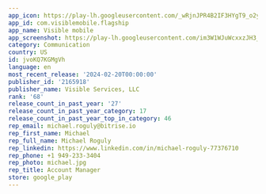 ```yaml
---
app_icon: https://play-lh.googleusercontent.com/_wRjnJPR4B2IF3HYgT9_o2ynyEJ0rdyFpIKaZNldpCF8_77X2mjAx2fpAKF_gh-w0A
app_id: com.visiblemobile.flagship
app_name: Visible mobile
app_screenshot: https://play-lh.googleusercontent.com/im3W1WJuWcxxzJH3_RoZGeh1QsO_PO68PYmL3WjgLWfPk1BphVX0PECtfV0ABesvwTg
category: Communication
country: US
id: jvoKQ7KGMgVh
language: en
most_recent_release: '2024-02-20T00:00:00'
publisher_id: '2165918'
publisher_name: Visible Services, LLC
rank: '68'
release_count_in_past_year: '27'
release_count_in_past_year_category: 17
release_count_in_past_year_top_in_category: 46
rep_email: michael.roguly@bitrise.io
rep_first_name: Michael
rep_full_name: Michael Roguly
rep_linkedin: https://www.linkedin.com/in/michael-roguly-77376710
rep_phone: +1 949-233-3404
rep_photo: michael.jpg
rep_title: Account Manager
store: google_play
---
```


